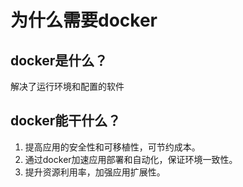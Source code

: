 # 为什么需要docker

## docker是什么？
 解决了运行环境和配置的软件

## docker能干什么？

1. 提高应用的安全性和可移植性，可节约成本。
2. 通过docker加速应用部署和自动化，保证环境一致性。
3. 提升资源利用率，加强应用扩展性。


